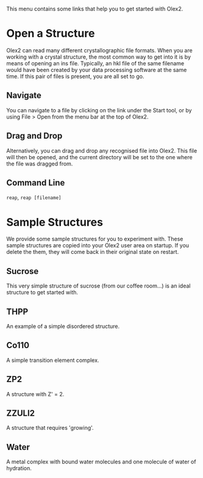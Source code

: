 This menu contains some links that help you to get started with Olex2.

# Open a Structure
Olex2 can read many different crystallographic file formats. When  you are working with a crystal structure, the most common way to get into it is by means of opening an ins file. Typically, an hkl file of the same filename would have been created by your data processing software at the same time. If this pair of files is present, you are all set to go.

## Navigate
You can navigate to a file by clicking on the link under the Start tool, or by using File > Open from the menu bar at the top of Olex2.

## Drag and Drop
Alternatively, you can drag and drop any recognised file into Olex2. This file will then be opened, and the current directory will be set to the one where the file was  dragged from.

## Command Line
`reap`, `reap [filename]`

# Sample Structures
We provide some sample structures for you to experiment with. These sample structures are copied into your Olex2 user area on startup. If you delete the them, they will come back in their original state on restart.

## Sucrose
This very simple structure of sucrose (from our coffee room...) is an ideal structure to get started with.

## THPP
An example of a simple disordered structure.

## Co110
A simple transition element complex.

## ZP2
A structure with Z' = 2.

## ZZULI2
A structure that requires 'growing'.

## Water
A metal complex with bound water molecules and one molecule of water of hydration.
